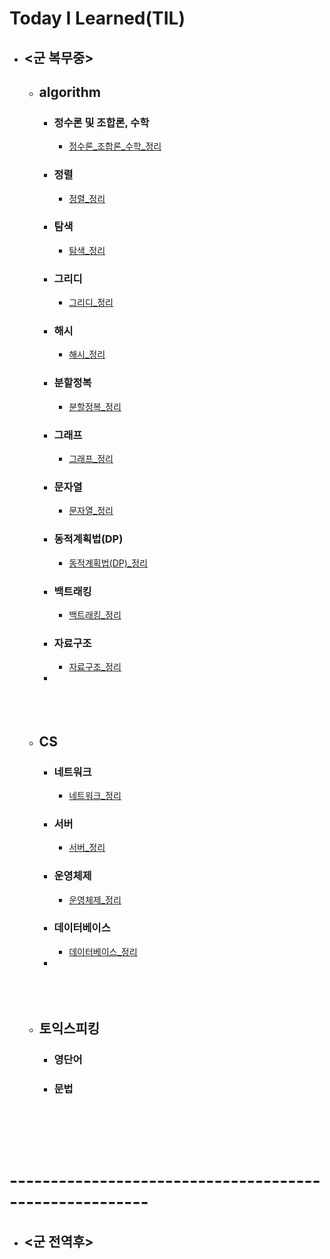 # Today I Learned(TIL)

- ## <군 복무중>
  - ## algorithm
    - ### 정수론 및 조합론, 수학
      - [정수론_조합론_수학_정리](https://github.com/ssm2020/TIL/blob/main/algorithm_md_list/%EC%A0%95%EC%88%98%EB%A1%A0_%EC%A1%B0%ED%95%A9%EB%A1%A0_%EC%88%98%ED%95%99/%EC%A0%95%EC%88%98%EB%A1%A0_%EC%A1%B0%ED%95%A9%EB%A1%A0_%EC%88%98%ED%95%99.md)
    - ### 정렬
      - [정렬_정리](https://github.com/ssm2020/TIL/blob/main/algorithm_md_list/%EC%A0%95%EB%A0%AC/%EC%A0%95%EB%A0%AC.md) 
    - ### 탐색
      - [탐색_정리](https://github.com/ssm2020/TIL/blob/main/algorithm_md_list/%ED%83%90%EC%83%89/%ED%83%90%EC%83%89.md) 
    - ### 그리디
      - [그리디_정리](https://github.com/ssm2020/TIL/blob/main/algorithm_md_list/%EA%B7%B8%EB%A6%AC%EB%94%94/%EA%B7%B8%EB%A6%AC%EB%94%94.md) 
    - ### 해시
      - [해시_정리](https://github.com/ssm2020/TIL/blob/main/algorithm_md_list/%ED%95%B4%EC%8B%9C/%ED%95%B4%EC%8B%9C.md)   
    - ### 분할정복
      - [분할정복_정리](https://github.com/ssm2020/TIL/blob/main/algorithm_md_list/%EB%B6%84%ED%95%A0%EC%A0%95%EB%B3%B5/%EB%B6%84%ED%95%A0%EC%A0%95%EB%B3%B5.md) 
    - ### 그래프
      - [그래프_정리](https://github.com/ssm2020/TIL/blob/main/algorithm_md_list/%EA%B7%B8%EB%9E%98%ED%94%84/%EA%B7%B8%EB%9E%98%ED%94%84.md) 
    - ### 문자열
      - [문자열_정리](https://github.com/ssm2020/TIL/blob/main/algorithm_md_list/%EB%AC%B8%EC%9E%90%EC%97%B4/%EB%AC%B8%EC%9E%90%EC%97%B4.md) 
    - ### 동적계획법(DP)
      - [동적계획법(DP)_정리](https://github.com/ssm2020/TIL/blob/main/algorithm_md_list/%EB%8F%99%EC%A0%81%EA%B3%84%ED%9A%8D%EB%B2%95(DP)/%EB%8F%99%EC%A0%81%EA%B3%84%ED%9A%8D%EB%B2%95(DP).md) 
    - ### 백트래킹
      - [백트래킹_정리](https://github.com/ssm2020/TIL/blob/main/algorithm_md_list/%EB%B0%B1%ED%8A%B8%EB%9E%98%ED%82%B9/%EB%B0%B1%ED%8A%B8%EB%9E%98%ED%82%B9.md) 
    - ### 자료구조
      - [자료구조_정리](https://github.com/ssm2020/TIL/blob/main/algorithm_md_list/%EC%9E%90%EB%A3%8C%EA%B5%AC%EC%A1%B0/%EC%9E%90%EB%A3%8C%EA%B5%AC%EC%A1%B0.md) 
    - <br><br><br><br>


  - ## CS  
    - ### 네트워크
      - [네트워크_정리](https://github.com/ssm2020/TIL/blob/main/CS/Network/Network.md) 
    - ### 서버
      - [서버_정리](https://github.com/ssm2020/TIL/blob/main/CS/Server/Server.md) 
    - ### 운영체제
      - [운영체제_정리](https://github.com/ssm2020/TIL/blob/main/CS/OS/OS.md) 
    - ### 데이터베이스
      - [데이터베이스_정리](https://github.com/ssm2020/TIL/blob/main/CS/DataBase/DataBase.md) 
    - <br><br><br><br>


  - ## 토익스피킹
    - ### 영단어
    - ### 문법<br><br><br><br><br> 



# -------------------------------------------------------






- ## <군 전역후>
 
